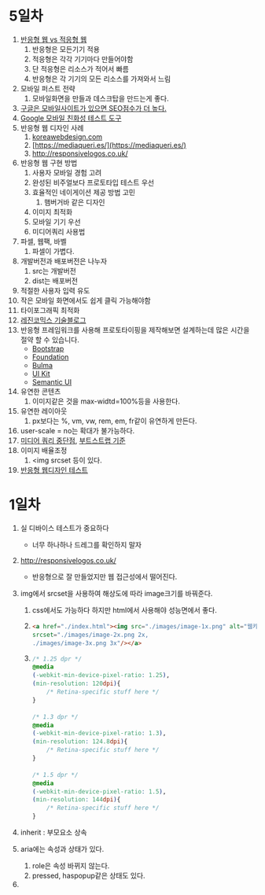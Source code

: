 # 5일차

1. [반응형 웹 vs 적응형 웹]([https://github.com/yamoo9/cj-olive-networks/wiki/%EC%A0%81%EC%9D%91%ED%98%95-%EC%9B%B9-%EB%94%94%EC%9E%90%EC%9D%B8-VS-%EB%B0%98%EC%9D%91%ED%98%95-%EC%9B%B9-%EB%94%94%EC%9E%90%EC%9D%B8](https://github.com/yamoo9/cj-olive-networks/wiki/적응형-웹-디자인-VS-반응형-웹-디자인))
   1. 반응형은 모든기기 적용
   2. 적응형은 각각 기기마다 만들어야함
   3. 단 적응형은 리소스가 적어서 빠름
   4. 반응형은 각 기기의 모든 리소스를 가져와서 느림
2. 모바일 퍼스트 전략
   1. 모바일화면을 만들과 데스크탑을 만드는게 좋다.
3. [구글은 모바일사이트가 있으면 SEO점수가 더 높다.](https://webmasters.googleblog.com/2015/04/faqs-april-21st-mobile-friendly.html)
4.  [Google 모바일 친화성 테스트 도구](https://search.google.com/test/mobile-friendly)
5. 반응형 웹 디자인 사례
   1.  [koreawebdesign.com](http://koreawebdesign.com/tag/responsive/)
   2. [https://mediaqueri.es/](https://mediaqueri.es/)
   3.  http://responsivelogos.co.uk/
6. 반응형 웹 구현 방법
   1. 사용자 모바일 경험 고려
   2. 완성된 비주얼보다 프로토타입 테스트 우선
   3. 효율적인 네이게이션 제공 방법 고민
      1. 햄버거바 같은 디자인
   4. 이미지 최적화
   5. 모바일 기기 우선
   6. 미디어쿼리 사용법
7. 파셀, 웹팩, 바벨
   1. 파셀이 가볍다.
8. 개발버전과 배포버전은 나누자
   1. src는 개발버전
   2. dist는 배포버전
9. 적절한 사용자 입력 유도
10. 작은 모바일 화면에서도 쉽게 클릭 가능해야함
11. 타이포그래픽 최적화
12. [레진코믹스 기술블로그](https://tech.lezhin.com/)
13. 반응형 프레임워크를 사용해 프로토타이핑을 제작해보면 설계하는데 많은 시간을 절약 할 수 있습니다.
    - [Bootstrap](http://getbootstrap.com/)
    - [Foundation](https://foundation.zurb.com/)
    - [Bulma](https://bulma.io/)
    - [UI Kit](https://getuikit.com/)
    - [Semantic UI](https://semantic-ui.com/)
14. 유연한 콘텐츠
    1. 이미지같은 것을 max-widtd=100%등을 사용한다.
15. 유연한 레이아웃
    1. px보다는 %, vm, vw, rem, em, fr같이 유연하게 만든다.
16. user-scale = no는 확대가 불가능하다.
17. [미디어 쿼리 중단점](https://www.browserstack.com/guide/responsive-design-breakpoints), [부트스트랩 기준](https://getbootstrap.com/docs/4.1/layout/overview/)
18. 이미지 배율조정
    1. <img srcset 등이 있다.
19. [반응형 웹디자인 테스트](http://troy.labs.daum.net/)



# 1일차

1. 실 디바이스 테스트가 중요하다

   * 너무 하나하나 드레그를 확인하지 말자

2. http://responsivelogos.co.uk/

   * 반응형으로 잘 만들었지만 웹 접근성에서 떨어진다.

3. img에서 srcset을 사용하여 해상도에 따라 image크기를 바꿔준다.

   1. css에서도 가능하다 하지만 html에서 사용해야 성능면에서 좋다.

   2. ```html
      <a href="./index.html"><img src="./images/image-1x.png" alt="웹카페"
      srcset="./images/image-2x.png 2x,
      ./images/image-3x.png 3x"/></a>
      ```

   3. ```css
      /* 1.25 dpr */
      @media 
      (-webkit-min-device-pixel-ratio: 1.25), 
      (min-resolution: 120dpi){ 
          /* Retina-specific stuff here */
      }
      
      /* 1.3 dpr */
      @media 
      (-webkit-min-device-pixel-ratio: 1.3), 
      (min-resolution: 124.8dpi){ 
          /* Retina-specific stuff here */
      }
      
      /* 1.5 dpr */
      @media 
      (-webkit-min-device-pixel-ratio: 1.5), 
      (min-resolution: 144dpi){ 
          /* Retina-specific stuff here */
      }
      ```

4. inherit : 부모요소 상속

5. aria에는 속성과 상태가 있다.

   1. role은 속성 바뀌지 않는다.
   2. pressed, haspopup같은 상태도 있다.

6. 